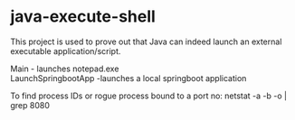 # java-execute-shell
This project is used to prove out that Java can indeed launch an external executable application/script.

Main - launches notepad.exe  
LaunchSpringbootApp -launches a local springboot application

To find process IDs or rogue process bound to a port no:
netstat -a -b -o | grep 8080